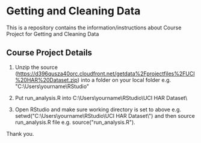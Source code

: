 Getting and Cleaning Data
===========

This is a repository contains the information/instructions about Course Project for Getting and Cleaning Data

## Course Project Details

1) Unzip the source (https://d396qusza40orc.cloudfront.net/getdata%2Fprojectfiles%2FUCI%20HAR%20Dataset.zip) into a folder on your local folder e.g. "C:\Users\yourname\RStudio\"

2) Put run_analysis.R into C:\Users\yourname\RStudio\UCI HAR Dataset\

3) Open RStudio and make sure working directory is set to above e.g. setwd("C:\\Users\\yourname\\RStudio\\UCI HAR Dataset\\") and then source run_analysis.R file e.g. source("run_analysis.R").

Thank you.
